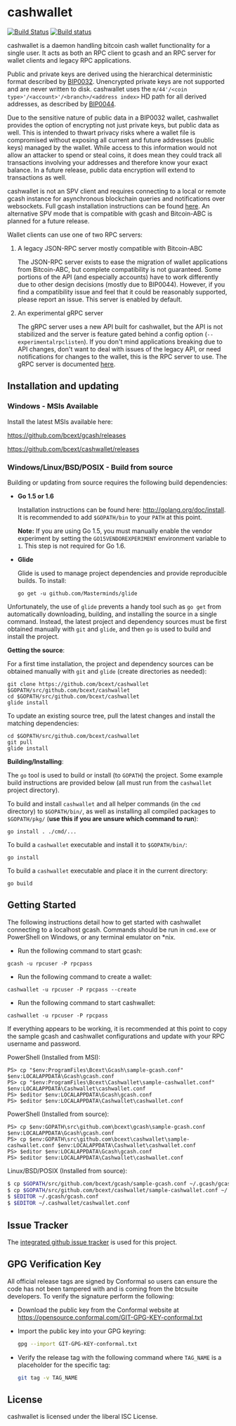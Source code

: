 cashwallet
=========

[![Build Status](https://travis-ci.org/bcext/cashwallet.png?branch=master)](https://travis-ci.org/bcext/cashwallet)
[![Build status](https://ci.appveyor.com/api/projects/status/88nxvckdj8upqr36/branch/master?svg=true)](https://ci.appveyor.com/project/jrick/cashwallet/branch/master)

cashwallet is a daemon handling bitcoin cash wallet functionality for a
single user.  It acts as both an RPC client to gcash and an RPC server
for wallet clients and legacy RPC applications.

Public and private keys are derived using the hierarchical
deterministic format described by
[BIP0032](https://github.com/bitcoin/bips/blob/master/bip-0032.mediawiki).
Unencrypted private keys are not supported and are never written to
disk.  cashwallet uses the
`m/44'/<coin type>'/<account>'/<branch>/<address index>`
HD path for all derived addresses, as described by
[BIP0044](https://github.com/bitcoin/bips/blob/master/bip-0044.mediawiki).

Due to the sensitive nature of public data in a BIP0032 wallet,
cashwallet provides the option of encrypting not just private keys, but
public data as well.  This is intended to thwart privacy risks where a
wallet file is compromised without exposing all current and future
addresses (public keys) managed by the wallet. While access to this
information would not allow an attacker to spend or steal coins, it
does mean they could track all transactions involving your addresses
and therefore know your exact balance.  In a future release, public data
encryption will extend to transactions as well.

cashwallet is not an SPV client and requires connecting to a local or
remote gcash instance for asynchronous blockchain queries and
notifications over websockets.  Full gcash installation instructions
can be found [here](https://github.com/bcext/gcash).  An alternative
SPV mode that is compatible with gcash and Bitcoin-ABC is planned for
a future release.

Wallet clients can use one of two RPC servers:

  1. A legacy JSON-RPC server mostly compatible with Bitcoin-ABC

     The JSON-RPC server exists to ease the migration of wallet applications
     from Bitcoin-ABC, but complete compatibility is not guaranteed.  Some portions of
     the API (and especially accounts) have to work differently due to other
     design decisions (mostly due to BIP0044).  However, if you find a
     compatibility issue and feel that it could be reasonably supported, please
     report an issue.  This server is enabled by default.

  2. An experimental gRPC server

     The gRPC server uses a new API built for cashwallet, but the API is not
     stabilized and the server is feature gated behind a config option
     (`--experimentalrpclisten`).  If you don't mind applications breaking due
     to API changes, don't want to deal with issues of the legacy API, or need
     notifications for changes to the wallet, this is the RPC server to use.
     The gRPC server is documented [here](./rpc/documentation/README.md).

## Installation and updating

### Windows - MSIs Available

Install the latest MSIs available here:

https://github.com/bcext/gcash/releases

https://github.com/bcext/cashwallet/releases

### Windows/Linux/BSD/POSIX - Build from source

Building or updating from source requires the following build dependencies:

- **Go 1.5 or 1.6**

  Installation instructions can be found here: http://golang.org/doc/install.
  It is recommended to add `$GOPATH/bin` to your `PATH` at this point.

  **Note:** If you are using Go 1.5, you must manually enable the vendor
    experiment by setting the `GO15VENDOREXPERIMENT` environment variable to
    `1`.  This step is not required for Go 1.6.

- **Glide**

  Glide is used to manage project dependencies and provide reproducible builds.
  To install:

  `go get -u github.com/Masterminds/glide`

Unfortunately, the use of `glide` prevents a handy tool such as `go get` from
automatically downloading, building, and installing the source in a single
command.  Instead, the latest project and dependency sources must be first
obtained manually with `git` and `glide`, and then `go` is used to build and
install the project.

**Getting the source**:

For a first time installation, the project and dependency sources can be
obtained manually with `git` and `glide` (create directories as needed):

```
git clone https://github.com/bcext/cashwallet $GOPATH/src/github.com/bcext/cashwallet
cd $GOPATH/src/github.com/bcext/cashwallet
glide install
```

To update an existing source tree, pull the latest changes and install the
matching dependencies:

```
cd $GOPATH/src/github.com/bcext/cashwallet
git pull
glide install
```

**Building/Installing**:

The `go` tool is used to build or install (to `GOPATH`) the project.  Some
example build instructions are provided below (all must run from the `cashwallet`
project directory).

To build and install `cashwallet` and all helper commands (in the `cmd`
directory) to `$GOPATH/bin/`, as well as installing all compiled packages to
`$GOPATH/pkg/` (**use this if you are unsure which command to run**):

```
go install . ./cmd/...
```

To build a `cashwallet` executable and install it to `$GOPATH/bin/`:

```
go install
```

To build a `cashwallet` executable and place it in the current directory:

```
go build
```

## Getting Started

The following instructions detail how to get started with cashwallet connecting
to a localhost gcash.  Commands should be run in `cmd.exe` or PowerShell on
Windows, or any terminal emulator on *nix.

- Run the following command to start gcash:

```
gcash -u rpcuser -P rpcpass
```

- Run the following command to create a wallet:

```
cashwallet -u rpcuser -P rpcpass --create
```

- Run the following command to start cashwallet:

```
cashwallet -u rpcuser -P rpcpass
```

If everything appears to be working, it is recommended at this point to
copy the sample gcash and cashwallet configurations and update with your
RPC username and password.

PowerShell (Installed from MSI):
```
PS> cp "$env:ProgramFiles\Bcext\Gcash\sample-gcash.conf" $env:LOCALAPPDATA\Gcash\gcash.conf
PS> cp "$env:ProgramFiles\Bcext\Cashwallet\sample-cashwallet.conf" $env:LOCALAPPDATA\Cashwallet\cashwallet.conf
PS> $editor $env:LOCALAPPDATA\Gcash\gcash.conf
PS> $editor $env:LOCALAPPDATA\Cashwallet\cashwallet.conf
```

PowerShell (Installed from source):
```
PS> cp $env:GOPATH\src\github.com\bcext\gcash\sample-gcash.conf $env:LOCALAPPDATA\Gcash\gcash.conf
PS> cp $env:GOPATH\src\github.com\bcext\cashwallet\sample-cashwallet.conf $env:LOCALAPPDATA\Cashwallet\cashwallet.conf
PS> $editor $env:LOCALAPPDATA\Gcash\gcash.conf
PS> $editor $env:LOCALAPPDATA\Cashwallet\cashwallet.conf
```

Linux/BSD/POSIX (Installed from source):
```bash
$ cp $GOPATH/src/github.com/bcext/gcash/sample-gcash.conf ~/.gcash/gcash.conf
$ cp $GOPATH/src/github.com/bcext/cashwallet/sample-cashwallet.conf ~/.cashwallet/cashwallet.conf
$ $EDITOR ~/.gcash/gcash.conf
$ $EDITOR ~/.cashwallet/cashwallet.conf
```

## Issue Tracker

The [integrated github issue tracker](https://github.com/bcext/cashwallet/issues)
is used for this project.

## GPG Verification Key

All official release tags are signed by Conformal so users can ensure the code
has not been tampered with and is coming from the btcsuite developers.  To
verify the signature perform the following:

- Download the public key from the Conformal website at
  https://opensource.conformal.com/GIT-GPG-KEY-conformal.txt

- Import the public key into your GPG keyring:
  ```bash
  gpg --import GIT-GPG-KEY-conformal.txt
  ```

- Verify the release tag with the following command where `TAG_NAME` is a
  placeholder for the specific tag:
  ```bash
  git tag -v TAG_NAME
  ```

## License

cashwallet is licensed under the liberal ISC License.
